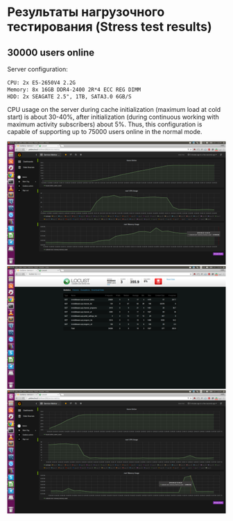 Результаты нагрузочного тестирования (Stress test results)
==========================================================

30000 users online
------------------

Server configuration:

```
CPU: 2x E5-2650V4 2.2G
Memory: 8x 16GB DDR4-2400 2R*4 ECC REG DIMM
HDD: 2x SEAGATE 2.5", 1TB, SATA3.0 6GB/S
```

CPU usage on the server during cache initialization (maximum load at cold start) is about 30-40%, after initialization (during continuous working with maximum activity subscribers) about 5%. Thus, this configuration is capable of supporting up to 75000 users online in the normal mode.

![Grafana](/smarty_stress_test/results/30kgrafana.png)
![Locust](/smarty_stress_test/results/30klocust.png)
![After mass messaging](/smarty_stress_test/results/30kmessage_send.png)
